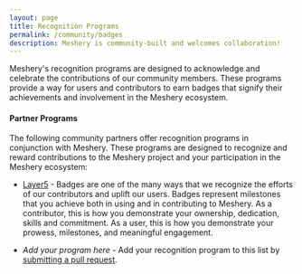 ```yaml
---
layout: page
title: Recognition Programs
permalink: /community/badges
description: Meshery is community-built and welcomes collaboration!
---
```


Meshery's recognition programs are designed to acknowledge and celebrate the contributions of our community members. These programs provide a way for users and contributors to earn badges that signify their achievements and involvement in the Meshery ecosystem.

#### Partner Programs

The following community partners offer recognition programs in conjunction with Meshery. These programs are designed to recognize and reward contributions to the Meshery project and your participation in the Meshery ecosystem:

- [Layer5](https://badges.layer5.io) - Badges are one of the many ways that we recognize the efforts of our contributors and uplift our users. Badges represent milestones that you achieve both in using and in contributing to Meshery. As a contributor, this is how you demonstrate your ownership, dedication, skills and commitment. As a user, this is how you demonstrate your prowess, milestones, and meaningful engagement.

- *Add your program here* - Add your recognition program to this list by [submitting a pull request](https://github.com/meshery/meshery.io/pulls).
